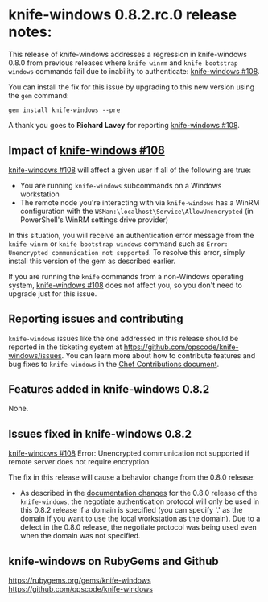 <!---
This file is reset every time a new release is done. The contents of this file are for the currently unreleased version.

Example Note:

## Example Heading
Details about the thing that changed that needs to get included in the Release Notes in markdown.
-->
# knife-windows 0.8.2.rc.0 release notes:
This release of knife-windows addresses a regression in knife-windows 0.8.0
from previous releases where `knife winrm` and `knife bootstrap windows`
commands fail due to inability to authenticate:
[knife-windows #108](https://github.com/opscode/knife-windows/issues/108). 

You can install the fix for this issue by upgrading to this new version using
the `gem` command:

    gem install knife-windows --pre

A thank you goes to **Richard Lavey** for reporting [knife-windows #108](https://github.com/opscode/knife-windows/issues/108).

## Impact of [knife-windows #108](https://github.com/opscode/knife-windows/issues/108)

[knife-windows #108](https://github.com/opscode/knife-windows/issues/108) will affect a given user if all of the following are true:

* You are running `knife-windows` subcommands on a Windows workstation
* The remote node you're interacting with via `knife-windows` has a WinRM
  configuration with the `WSMan:\localhost\Service\AllowUnencrypted` (in
  PowerShell's WinRM settings drive provider)
  
In this situation, you will receive an authentication error message from
the `knife winrm` or `knife bootstrap windows` command such as
`Error: Unencrypted communication not supported`. To resolve this error,
simply install this version of the gem as described earlier.

If you are running the `knife` commands from a non-Windows operating system,
[knife-windows #108](https://github.com/opscode/knife-windows/issues/108) does
not affect you, so you don't need to upgrade just for this issue.

## Reporting issues and contributing

`knife-windows` issues like the one addressed in this release should be
reported in the ticketing system at https://github.com/opscode/knife-windows/issues. You can learn more about how to contribute features and bug fixes to `knife-windows` in the [Chef Contributions document](http://docs.opscode.com/community_contributions.html).

## Features added in knife-windows 0.8.2
None.

## Issues fixed in knife-windows 0.8.2
[knife-windows #108](https://github.com/opscode/knife-windows/issues/108) Error: Unencrypted communication not supported if remote server does not require encryption

The fix in this release will cause a behavior change from the 0.8.0 release:

* As described in the [documentation changes](https://github.com/opscode/knife-windows/blob/0.8.0/DOC_CHANGES.md) for the 0.8.0 release of the `knife-windows`, the negotiate authentication
  protocol will only be used in this 0.8.2 release if a domain is specified (you can specify '.' as
  the domain if you want to use the local workstation as the domain). Due to a
  defect in the 0.8.0 release, the negotiate protocol was being used even when
  the domain was not specified.

## knife-windows on RubyGems and Github
https://rubygems.org/gems/knife-windows
https://github.com/opscode/knife-windows

